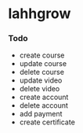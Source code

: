 # lahhgrow

### Todo
- create course
- update course
- delete course
- update video
- delete video
- create account
- delete account
- add payment
- create certificate

